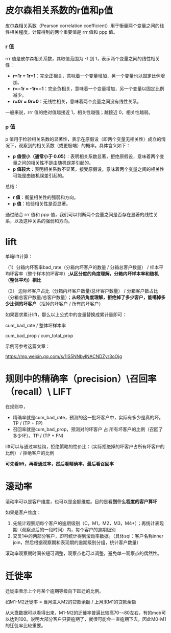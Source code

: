 # 皮尔森相关系数的r值和p值

皮尔森相关系数（Pearson correlation coefficient）用于衡量两个变量之间的线性相关程度。计算得到的两个重要值是 rrr 值和 ppp 值。

### r 值

rrr 值是皮尔森相关系数，其取值范围为 -1 到 1，表示两个变量之间的线性相关性：

- **r=1r = 1r=1**：完全正相关，意味着一个变量增加，另一个变量也以固定比例增加。
- **r=−1r = -1r=−1**：完全负相关，意味着一个变量增加，另一个变量以固定比例减少。
- **r=0r = 0r=0**：无线性相关，意味着两个变量之间没有线性关系。

一般来说，rrr 值的绝对值越接近 1，相关性越强；越接近 0，相关性越弱。

### p 值

p 值用于检验相关系数的显著性，表示在原假设（即两个变量无相关性）成立的情况下，观察到的相关系数（或更极端）的概率。具体含义如下：

- **p 值很小（通常小于 0.05）**：表明相关系数显著，拒绝原假设，意味着两个变量之间的相关性不是由随机误差引起的。
- **p 值较大**：表明相关系数不显著，接受原假设，意味着两个变量之间的相关性可能是由随机误差引起的。

总结：

- **r 值**：衡量相关性的强弱和方向。
- **p 值**：检验相关性是否显著。

通过结合 rrr 值和 ppp 值，我们可以判断两个变量之间是否存在显著的线性关系，以及这种关系的强弱和方向。



# lift

单箱lift计算：

（1）分箱内坏客率bad_rate（分箱内坏客户的数量 / 分箱总客户数量） / 样本平均坏客率（整个样本的坏客率）;**从区分度的角度理解，分箱内坏样本率和随机（整体平均）相比**

（2） 边际坏客户占比（分箱内坏客户数量/总坏客户数量） / 分箱客户数占比（分箱总客户数量/总客户数量）；**从经济角度理解，拒绝掉了多少客户，能噶掉多少比例的坏客户**（拒掉的坏客户 / 所有的坏客户）

如果要求累计lift，那么以上公式中的变量替换成累计量即可：

cum_bad_rate / 整体坏样本率

cum_bad_prop / cum_total_prop



示例可参考这篇文章：

https://mp.weixin.qq.com/s/1IS5NNbylNACNDZyr3oOjg







# 规则中的精确率（precision）\召回率（recall）\ LIFT

在规则中，

* 精确率就是cum_bad_rate，预测的这一批坏客户中，实际有多少是真的坏。  TP / (TP + FP)
* 召回率就是cum_bad_prop，预测对的坏客户 占 所有坏客户的比例（召回了多少坏）。TP / (TP + FN)

lift可以与通过率挂钩，拒绝策略的性价比：（实际拒绝掉的坏客户占所有坏客户的比例） / 拒绝客户的比例

**可先看lift，再看通过率，然后看精确率，最后看召回率**



# 滚动率

滚动率可以是客户维度，也可以是金额维度。目的是看**到什么程度的客户算坏**

如果是客户维度：

1. 先统计观察期每个客户的逾期级别（C，M1，M2，M3，M4+）；再统计表现期（观察点后的一段时间）内，每个客户的逾期级别
2. 交叉1中的两部分客户，即可统计得到滚动率数据。（具体sql：客户名称inner join，然后根据观察期和表现期的逾期级别分组，统计客户数量）

滚动率观察期时间长短可调整，观察点也可以调整，避免单一观察点的偶然性。



# 迁徙率

迁徙率表示上个月某个逾期等级向下跃迁的比例。

如M1-M2迁徙率 = 当月进入M2的贷款余额 / 上月末M1的贷款余额 



从大盘数据可以看得出来，M1-M2的迁徙率普遍比较高70-~80左右，有的mob可以达到100。说明大部分客户只要逾期了，就很可能会一直逾期下去，因此M0-M1的迁徙率比较重要。

